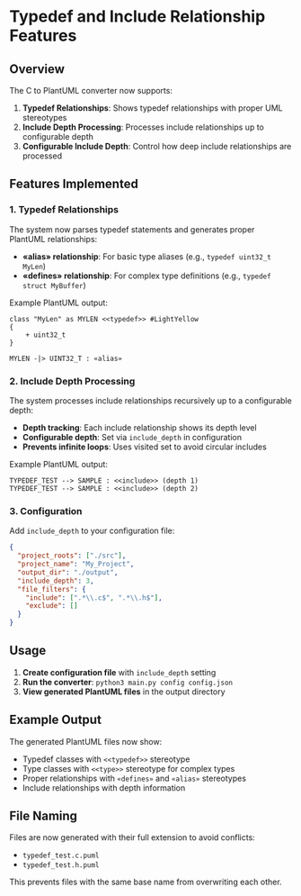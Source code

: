 # Typedef and Include Relationship Features

## Overview

The C to PlantUML converter now supports:

1. **Typedef Relationships**: Shows typedef relationships with proper UML stereotypes
2. **Include Depth Processing**: Processes include relationships up to configurable depth
3. **Configurable Include Depth**: Control how deep include relationships are processed

## Features Implemented

### 1. Typedef Relationships

The system now parses typedef statements and generates proper PlantUML relationships:

- **«alias» relationship**: For basic type aliases (e.g., `typedef uint32_t MyLen`)
- **«defines» relationship**: For complex type definitions (e.g., `typedef struct MyBuffer`)

Example PlantUML output:
```plantuml
class "MyLen" as MYLEN <<typedef>> #LightYellow
{
    + uint32_t
}

MYLEN -|> UINT32_T : «alias»
```

### 2. Include Depth Processing

The system processes include relationships recursively up to a configurable depth:

- **Depth tracking**: Each include relationship shows its depth level
- **Configurable depth**: Set via `include_depth` in configuration
- **Prevents infinite loops**: Uses visited set to avoid circular includes

Example PlantUML output:
```plantuml
TYPEDEF_TEST --> SAMPLE : <<include>> (depth 1)
TYPEDEF_TEST --> SAMPLE : <<include>> (depth 2)
```

### 3. Configuration

Add `include_depth` to your configuration file:

```json
{
  "project_roots": ["./src"],
  "project_name": "My_Project",
  "output_dir": "./output",
  "include_depth": 3,
  "file_filters": {
    "include": [".*\\.c$", ".*\\.h$"],
    "exclude": []
  }
}
```

## Usage

1. **Create configuration file** with `include_depth` setting
2. **Run the converter**: `python3 main.py config config.json`
3. **View generated PlantUML files** in the output directory

## Example Output

The generated PlantUML files now show:

- Typedef classes with `<<typedef>>` stereotype
- Type classes with `<<type>>` stereotype for complex types
- Proper relationships with `«defines»` and `«alias»` stereotypes
- Include relationships with depth information

## File Naming

Files are now generated with their full extension to avoid conflicts:
- `typedef_test.c.puml`
- `typedef_test.h.puml`

This prevents files with the same base name from overwriting each other.